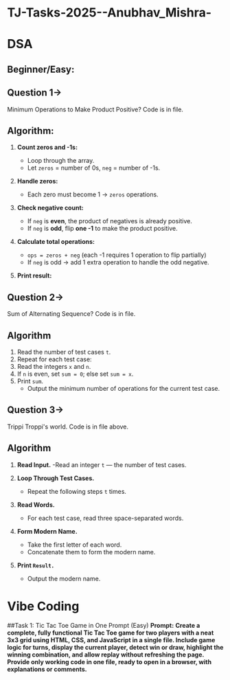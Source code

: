 # TJ-Tasks-2025--Anubhav_Mishra-
# DSA
## Beginner/Easy:
## Question 1->
Minimum Operations to Make Product Positive?
Code is in file.

## Algorithm:

1. **Count zeros and -1s:**  
   - Loop through the array.  
   - Let `zeros` = number of 0s, `neg` = number of -1s.  

2. **Handle zeros:**  
   - Each zero must become 1 → `zeros` operations.  

3. **Check negative count:**  
   - If `neg` is **even**, the product of negatives is already positive.  
   - If `neg` is **odd**, flip **one -1** to make the product positive.  

4. **Calculate total operations:**  
   - `ops = zeros + neg` (each -1 requires 1 operation to flip partially)  
   - If `neg` is odd → add 1 extra operation to handle the odd negative.  

5. **Print result:**
## Question 2->
Sum of Alternating Sequence? Code is in file.
## Algorithm

1. Read the number of test cases `t`.  
2. Repeat for each test case:  
3. Read the integers `x` and `n`.  
4. If `n` is even, set `sum = 0`; else set `sum = x`.  
5. Print `sum`. 
   - Output the minimum number of operations for the current test case.
## Question 3-> 
Trippi Troppi's world. Code is in file above.
## Algorithm
1. **Read Input.**
     -Read an integer `t` — the number of test cases.

2. **Loop Through Test Cases.**
   - Repeat the following steps `t` times.

3. **Read Words.**
   - For each test case, read three space-separated words.

4. **Form Modern Name.**
   - Take the first letter of each word.
   - Concatenate them to form the modern name.

5. **Print `Result.`**
   - Output the modern name.


# Vibe Coding
##Task 1: Tic Tac Toe Game in One Prompt (Easy)
**Prompt:**
 **Create a complete, fully functional Tic Tac Toe game for two players with a neat 3x3 grid using HTML, CSS, and JavaScript in a single file. Include game logic for turns, display the current player, detect win or draw, highlight the winning combination, and allow replay without refreshing the page. Provide only working code in one file, ready to open in a browser, with explanations or comments.**


